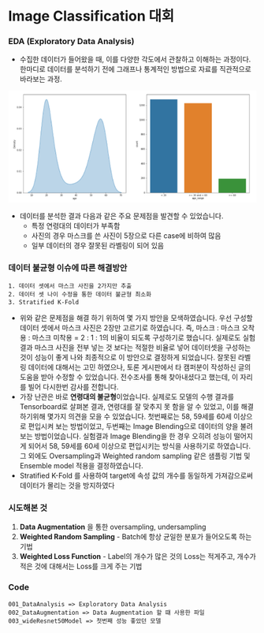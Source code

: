# Image Classification 대회

### EDA (Exploratory Data Analysis)
- 수집한 데이터가 들어왔을 때, 이를 다양한 각도에서 관찰하고 이해하는 과정이다. 한마디로 데이터를 분석하기 전에 그래프나 통계적인 방법으로 자료를 직관적으로 바라보는 과정. 

![img](../material/imageEDA.png)

- 데이터를 분석한 결과 다음과 같은 주요 문제점을 발견할 수 있었습니다.
    - 특정 연령대의 데이터가 부족함
    - 사진의 경우 마스크를 쓴 사진이 5장으로 다른 case에 비하여 많음
    - 일부 데이터의 경우 잘못된 라벨링이 되어 있음

### 데이터 불균형 이슈에 따른 해결방안
    1. 데이터 셋에서 마스크 사진을 2가지만 추출
    2. 데이터 셋 나이 수정을 통한 데이터 불균형 최소화
    3. Stratified K-Fold

- 위와 같은 문제점을 해결 하기 위하여 몇 가지 방안을 모색하였습니다. 우선 구성할 데이터 셋에서 마스크 사진은 2장만 고르기로 하였습니다. 즉, 마스크 : 마스크 오착용 : 마스크 미착용 = 2 : 1 : 1의 비율이 되도록 구성하기로 했습니다. 실제로도 실험결과 마스크 사진을 전부 넣는 것 보다는 적절한 비율로 넣어 데이터셋을 구성하는 것이 성능이 좋게 나와 최종적으로 이 방안으로 결정하게 되었습니다. 잘못된 라벨링 데이터에 대해서는 고민 하였으나, 토론 게시판에서 타 캠퍼분이 작성하신 글의 도움을 받아 수정할 수 있었습니다. 전수조사를 통해 찾아내셨다고 했는데, 이 자리를 빌어 다시한번 감사를 전합니다. 
- 가장 난관은 바로 **연령대의 불균형**이었습니다. 실제로도 모델의 수행 결과를 Tensorboard로 살펴본 결과, 연령대를 잘 맞추지 못 함을 알 수 있었고, 이를 해결하기위해 몇가지 의견을 모을 수 있었습니다. 첫번째로는 58, 59세를 60세 이상으로 편입시켜 보는 방법이었고, 두번째는 Image Blending으로 데이터의 양을 불려보는 방법이었습니다. 실험결과 Image Blending을 한 경우 오히려 성능이 떨어지게 되어서 58, 59세를 60세 이상으로 편입시키는 방식을 사용하기로 하였습니다. 그 외에도 Oversampling과 Weighted random sampling 같은 샘플링 기법 및 Ensemble model 적용을 결정하였습니다.
- Stratified K-Fold 를 사용하여 target에 속성 값의 개수를 동일하게 가져감으로써 데이터가 몰리는 것을 방지하였다

### 시도해본 것
1. **Data Augmentation** 을 통한 oversampling, undersampling
2. **Weighted Random Sampling** - Batch에 항상 균일한 분포가 들어오도록 하는 기법
3. **Weighted Loss Function** - Label의 개수가 많은 것의 Loss는 적게주고, 개수가 적은 것에 대해서는 Loss를 크게 주는 기법

### Code
    001_DataAnalysis => Exploratory Data Analysis
    002_DataAugmentation => Data Augmentation 할 떄 사용한 파일
    003_wideResnet50Model => 첫번째 성능 좋았던 모델
    